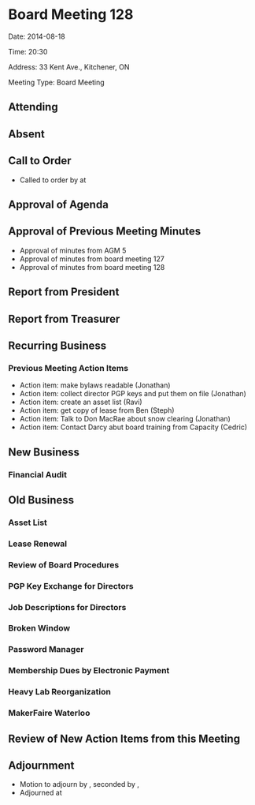 # Board Meeting 128

Date: 2014-08-18

Time: 20:30

Address: 33 Kent Ave., Kitchener, ON

Meeting Type: Board Meeting

## Attending

## Absent

## Call to Order
* Called to order by  at 

## Approval of Agenda

## Approval of Previous Meeting Minutes
* Approval of minutes from AGM 5
* Approval of minutes from board meeting 127
* Approval of minutes from board meeting 128

## Report from President

## Report from Treasurer

## Recurring Business

### Previous Meeting Action Items
* Action item: make bylaws readable (Jonathan)
* Action item: collect director PGP keys and put them on file (Jonathan)
* Action item: create an asset list (Ravi)
* Action item: get copy of lease from Ben (Steph)
* Action item: Talk to Don MacRae about snow clearing (Jonathan)
* Action item: Contact Darcy abut board training from Capacity (Cedric)

## New Business

### Financial Audit

## Old Business

### Asset List

### Lease Renewal

### Review of Board Procedures

### PGP Key Exchange for Directors

### Job Descriptions for Directors

### Broken Window

### Password Manager

### Membership Dues by Electronic Payment

### Heavy Lab Reorganization

### MakerFaire Waterloo

## Review of New Action Items from this Meeting

## Adjournment
* Motion to adjourn by , seconded by , 
* Adjourned at 
